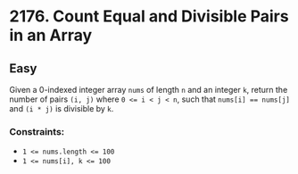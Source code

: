 # 2176. Count Equal and Divisible Pairs in an Array

## Easy

Given a 0-indexed integer array `nums` of length `n` and an integer `k`, return the number of pairs `(i, j)` where
`0 <= i < j < n`, such that `nums[i] == nums[j]` and `(i * j)` is divisible by `k`.

### Constraints:

- `1 <= nums.length <= 100`
- `1 <= nums[i], k <= 100`
